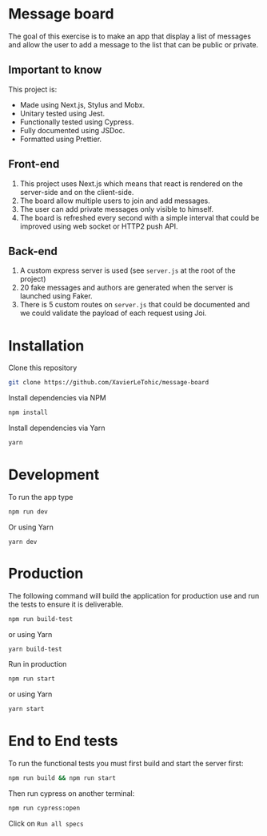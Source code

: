 # Message board

The goal of this exercise is to make an app that display a list of messages and allow the user to add a message to the list that can be public or private.

## Important to know

This project is:

- Made using Next.js, Stylus and Mobx.
- Unitary tested using Jest.
- Functionally tested using Cypress.
- Fully documented using JSDoc.
- Formatted using Prettier.

## Front-end
1. This project uses Next.js which means that react is rendered on the server-side and on the client-side.
2. The board allow multiple users to join and add messages.
3. The user can add private messages only visible to himself.
4. The board is refreshed every second with a simple interval that could be improved using web socket or HTTP2 push API.

## Back-end
1. A custom express server is used (see `server.js` at the root of the project)
2. 20 fake messages and authors are generated when the server is launched using Faker.
3. There is 5 custom routes on `server.js` that could be documented and we could validate the payload of each request using Joi.

# Installation

Clone this repository

```bash
git clone https://github.com/XavierLeTohic/message-board
```

Install dependencies via NPM

```bash
npm install
```

Install dependencies via Yarn

```bash
yarn
```

# Development

To run the app type

```bash
npm run dev
```

Or using Yarn

```
yarn dev
```

# Production

The following command will build the application for production use and run the tests to ensure it is deliverable.

```bash
npm run build-test
```

or using Yarn

```bash
yarn build-test
```

Run in production

```bash
npm run start
```

or using Yarn

```bash
yarn start
```

# End to End tests

To run the functional tests you must first build and start the server first:

```bash
npm run build && npm run start
```

Then run cypress on another terminal:

```bash
npm run cypress:open
```

Click on `Run all specs`
